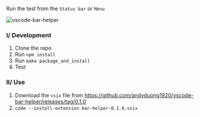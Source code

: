 Run the test from the `Status bar` or `Menu`

![vscode-bar-helper](https://user-images.githubusercontent.com/11751745/229404715-51f1b21e-b30a-4052-8cda-96406979dd26.png)

### I/ Development

1. Clone the repo
2. Run `npm install`
3. Run `make package_and_install`
4. Test

### II/ Use

1. Download the `vsix` file from https://github.com/andyduong1920/vscode-bar-helper/releases/tag/0.1.0
2. `code --install-extension bar-helper-0.1.0.vsix`
